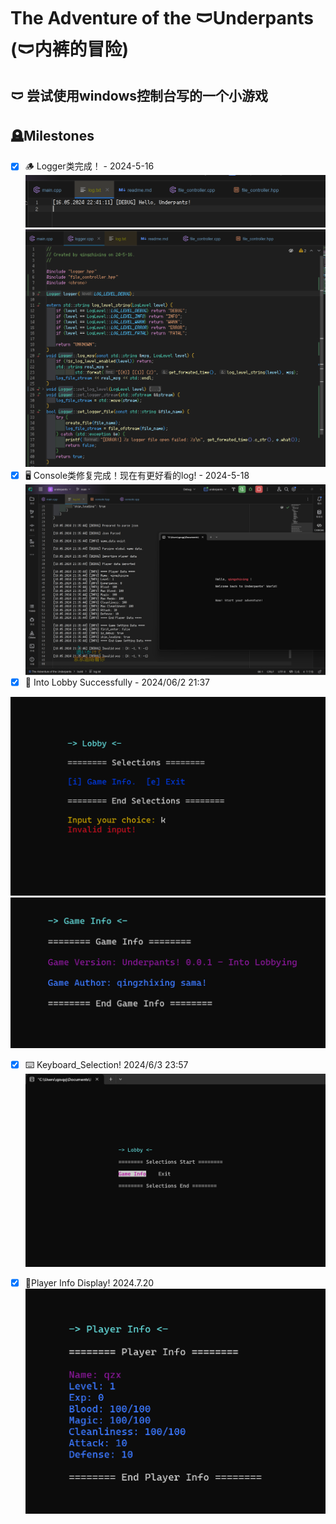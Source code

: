# The Adventure of the 🩲Underpants (🩲内裤的冒险)

## 🩲 尝试使用windows控制台写的一个小游戏

## 🪦Milestones

- [x] 🪵 Logger类完成！ - 2024-5-16
  ![logger_write](./assets/imgs/logger_write-2024-5-16.png)
  ![logger_src](./assets/imgs/logger_src-2024-5-16.png)
- [x] 🖥️ Console类修复完成！现在有更好看的log! - 2024-5-18
  ![console fix better log](assets/imgs/Console_fixed-better_log-2024-5-18.png)
- [x] 🐳 Into Lobby Successfully - 2024/06/2 21:37

[//]: # (  ![lobby]&#40;./assets/imgs/lobby.png&#41;)
![lobby_invalid_input](./assets/imgs/lobby_invalid_input.png)
![lobby_game_info](./assets/imgs/lobby_game_info.png)

- [x] ⌨️ Keyboard_Selection! 2024/6/3 23:57
  ![Keyboard_Selection](./assets/imgs/Keyboard_Selection.png)

- [x] 🤯Player Info Display! 2024.7.20
  ![Player_Data_Display](./assets/imgs/Player_Data_Display.png)
